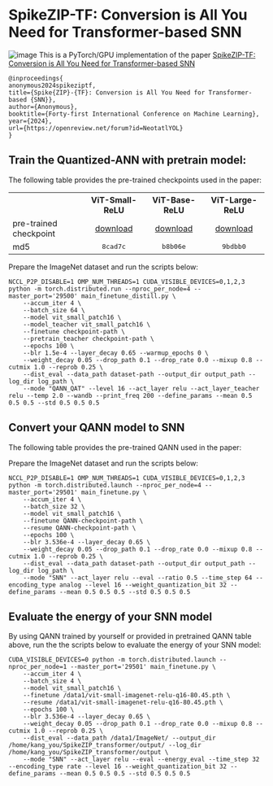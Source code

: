# SpikeZIP-TF: Conversion is All You Need for Transformer-based SNN
![image](https://github.com/Intelligent-Computing-Research-Group/SpikeZIP_transformer/assets/74498528/91609adb-56f2-49e1-92fe-9596b38cb9f4)
This is a PyTorch/GPU implementation of the paper [SpikeZIP-TF: Conversion is All You Need for Transformer-based SNN](https://openreview.net/forum?id=NeotatlYOL)

```
@inproceedings{
anonymous2024spikeziptf,
title={Spike{ZIP}-{TF}: Conversion is All You Need for Transformer-based {SNN}},
author={Anonymous},
booktitle={Forty-first International Conference on Machine Learning},
year={2024},
url={https://openreview.net/forum?id=NeotatlYOL}
}
```

## Train the Quantized-ANN with pretrain model:
The following table provides the pre-trained checkpoints used in the paper:

<table><tbody>
<!-- START TABLE -->
<!-- TABLE HEADER -->
<th valign="bottom"></th>
<th valign="bottom">ViT-Small-ReLU</th>
<th valign="bottom">ViT-Base-ReLU</th>
<th valign="bottom">ViT-Large-ReLU</th>
<!-- TABLE BODY -->
<tr><td align="left">pre-trained checkpoint</td>
<td align="center"><a href="https://huggingface.co/XianYiyk/SpikeZIP-TF-vit-small-patch16-relu/resolve/main/vit-small-patch16-relu-82.34.pth">download</a></td>
<td align="center"><a href="https://huggingface.co/XianYiyk/SpikeZIP-TF-vit-base-patch16-relu/resolve/main/vit_base_patch16_ReLU_83.458.pth">download</a></td>
<td align="center"><a href="https://huggingface.co/XianYiyk/SpikeZIP-TF-vit-large-patch16-relu/resolve/main/vit-large-imagenet-relu-85.41.pth">download</a></td>
</tr>
<tr><td align="left">md5</td>
<td align="center"><tt>8cad7c</tt></td>
<td align="center"><tt>b8b06e</tt></td>
<td align="center"><tt>9bdbb0</tt></td>
</tr>
</tbody></table>

Prepare the ImageNet dataset and run the scripts below:
```
NCCL_P2P_DISABLE=1 OMP_NUM_THREADS=1 CUDA_VISIBLE_DEVICES=0,1,2,3 python -m torch.distributed.run --nproc_per_node=4 --master_port='29500' main_finetune_distill.py \
    --accum_iter 4 \
    --batch_size 64 \
    --model vit_small_patch16 \
    --model_teacher vit_small_patch16 \
    --finetune checkpoint-path \
    --pretrain_teacher checkpoint-path \
    --epochs 100 \
    --blr 1.5e-4 --layer_decay 0.65 --warmup_epochs 0 \
    --weight_decay 0.05 --drop_path 0.1 --drop_rate 0.0 --mixup 0.8 --cutmix 1.0 --reprob 0.25 \
    --dist_eval --data_path dataset-path --output_dir output_path --log_dir log_path \
    --mode "QANN_QAT" --level 16 --act_layer relu --act_layer_teacher relu --temp 2.0 --wandb --print_freq 200 --define_params --mean 0.5 0.5 0.5 --std 0.5 0.5 0.5
```

## Convert your QANN model to SNN
The following table provides the pre-trained QANN used in the paper:


Prepare the ImageNet dataset and run the scripts below:
```
NCCL_P2P_DISABLE=1 OMP_NUM_THREADS=1 CUDA_VISIBLE_DEVICES=0,1,2,3 python -m torch.distributed.launch --nproc_per_node=4 --master_port='29501' main_finetune.py \
    --accum_iter 4 \
    --batch_size 32 \
    --model vit_small_patch16 \
    --finetune QANN-checkpoint-path \
    --resume QANN-checkpoint-path \
    --epochs 100 \
    --blr 3.536e-4 --layer_decay 0.65 \
    --weight_decay 0.05 --drop_path 0.1 --drop_rate 0.0 --mixup 0.8 --cutmix 1.0 --reprob 0.25 \
    --dist_eval --data_path dataset-path --output_dir output_path --log_dir log_path \
    --mode "SNN" --act_layer relu --eval --ratio 0.5 --time_step 64 --encoding_type analog --level 16 --weight_quantization_bit 32 --define_params --mean 0.5 0.5 0.5 --std 0.5 0.5 0.5
```

## Evaluate the energy of your SNN model
By using QANN trained by yourself or provided in pretrained QANN table above, run the the scripts below to evaluate the energy of your SNN model:
```
CUDA_VISIBLE_DEVICES=0 python -m torch.distributed.launch --nproc_per_node=1 --master_port='29501' main_finetune.py \
    --accum_iter 4 \
    --batch_size 4 \
    --model vit_small_patch16 \
    --finetune /data1/vit-small-imagenet-relu-q16-80.45.pth \
    --resume /data1/vit-small-imagenet-relu-q16-80.45.pth \
    --epochs 100 \
    --blr 3.536e-4 --layer_decay 0.65 \
    --weight_decay 0.05 --drop_path 0.1 --drop_rate 0.0 --mixup 0.8 --cutmix 1.0 --reprob 0.25 \
    --dist_eval --data_path /data1/ImageNet/ --output_dir /home/kang_you/SpikeZIP_transformer/output/ --log_dir /home/kang_you/SpikeZIP_transformer/output \
    --mode "SNN" --act_layer relu --eval --energy_eval --time_step 32 --encoding_type rate --level 16 --weight_quantization_bit 32 --define_params --mean 0.5 0.5 0.5 --std 0.5 0.5 0.5
```


